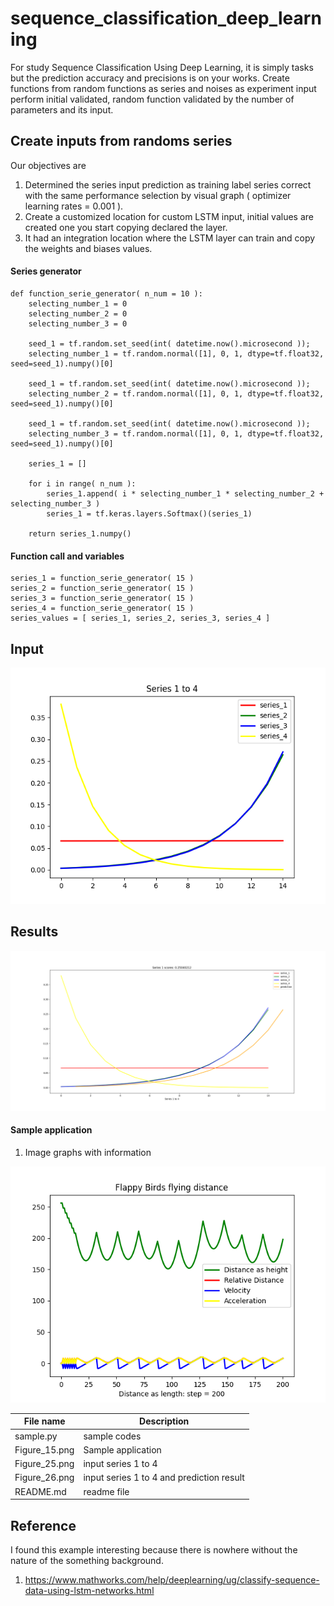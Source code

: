 # sequence_classification_deep_learning
For study Sequence Classification Using Deep Learning, it is simply tasks but the prediction accuracy and precisions is on your works. Create functions from random functions as series and noises as experiment input perform initial validated, random function validated by the number of parameters and its input.

## Create inputs from randoms series ##

Our objectives are
1. Determined the series input prediction as training label series correct with the same performance selection by visual graph ( optimizer learning rates = 0.001 ).
2. Create a customized location for custom LSTM input, initial values are created one you start copying declared the layer.
3. It had an integration location where the LSTM layer can train and copy the weights and biases values.

#### Series generator ####

```
def function_serie_generator( n_num = 10 ):
    selecting_number_1 = 0
    selecting_number_2 = 0
    selecting_number_3 = 0
	
    seed_1 = tf.random.set_seed(int( datetime.now().microsecond ));
    selecting_number_1 = tf.random.normal([1], 0, 1, dtype=tf.float32, seed=seed_1).numpy()[0]
	
    seed_1 = tf.random.set_seed(int( datetime.now().microsecond ));
    selecting_number_2 = tf.random.normal([1], 0, 1, dtype=tf.float32, seed=seed_1).numpy()[0]
	
    seed_1 = tf.random.set_seed(int( datetime.now().microsecond ));
    selecting_number_3 = tf.random.normal([1], 0, 1, dtype=tf.float32, seed=seed_1).numpy()[0]
	
    series_1 = []
    
    for i in range( n_num ):
        series_1.append( i * selecting_number_1 * selecting_number_2 + selecting_number_3 )
        series_1 = tf.keras.layers.Softmax()(series_1)
	
	return series_1.numpy()
```

#### Function call and variables ####

```
series_1 = function_serie_generator( 15 )
series_2 = function_serie_generator( 15 )
series_3 = function_serie_generator( 15 )
series_4 = function_serie_generator( 15 )
series_values = [ series_1, series_2, series_3, series_4 ]
```

## Input ##

![Input](https://github.com/jkaewprateep/sequence_classification_deep_learning/blob/main/Figure_25.png "Input")

## Results ##

![Results](https://github.com/jkaewprateep/sequence_classification_deep_learning/blob/main/Figure_26.png "Results")

#### Sample application ####

1. Image graphs with information

![Sample application](https://github.com/jkaewprateep/sequence_classification_deep_learning/blob/main/Figure_15.png "Sample application")

| File name | Description |
--- | --- |
| sample.py | sample codes |
| Figure_15.png | Sample application |
| Figure_25.png | input series 1 to 4 |
| Figure_26.png | input series 1 to 4 and prediction result |
| README.md | readme file |

## Reference ##

I found this example interesting because there is nowhere without the nature of the something background.

1. https://www.mathworks.com/help/deeplearning/ug/classify-sequence-data-using-lstm-networks.html
